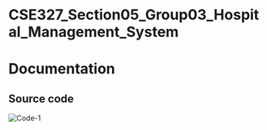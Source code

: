 # CSE327_Section05_Group03_Hospital_Management_System
# Documentation

## Source code
![Code-1](https://user-images.githubusercontent.com/68530296/142969765-0bf08066-ac2e-4132-80c2-be72c1fa5317.PNG)
